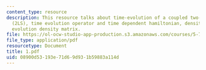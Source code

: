 ```yaml
---
content_type: resource
description: This resource talks about time-evolution of a coupled two-level system
  (2LS), time evolution operator and time dependent hamiltonian, density matrix, time
  evolution density matrix.
file: https://ol-ocw-studio-app-production.s3.amazonaws.com/courses/5-74-introductory-quantum-mechanics-ii-spring-2004/08900d53193e71d69d931b59883a114d_1.pdf
file_type: application/pdf
resourcetype: Document
title: 1.pdf
uid: 08900d53-193e-71d6-9d93-1b59883a114d
---
```

